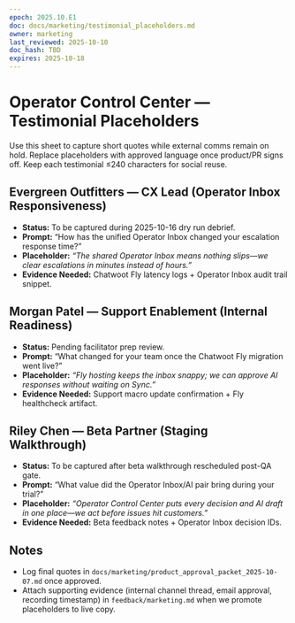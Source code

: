 ```yaml
---
epoch: 2025.10.E1
doc: docs/marketing/testimonial_placeholders.md
owner: marketing
last_reviewed: 2025-10-10
doc_hash: TBD
expires: 2025-10-18
---
```

# Operator Control Center — Testimonial Placeholders

Use this sheet to capture short quotes while external comms remain on hold. Replace placeholders with approved language once product/PR signs off. Keep each testimonial ≤240 characters for social reuse.

## Evergreen Outfitters — CX Lead (Operator Inbox Responsiveness)
- **Status:** To be captured during 2025-10-16 dry run debrief.
- **Prompt:** “How has the unified Operator Inbox changed your escalation response time?”
- **Placeholder:** _“The shared Operator Inbox means nothing slips—we clear escalations in minutes instead of hours.”_
- **Evidence Needed:** Chatwoot Fly latency logs + Operator Inbox audit trail snippet.

## Morgan Patel — Support Enablement (Internal Readiness)
- **Status:** Pending facilitator prep review.
- **Prompt:** “What changed for your team once the Chatwoot Fly migration went live?”
- **Placeholder:** _“Fly hosting keeps the inbox snappy; we can approve AI responses without waiting on Sync.”_
- **Evidence Needed:** Support macro update confirmation + Fly healthcheck artifact.

## Riley Chen — Beta Partner (Staging Walkthrough)
- **Status:** To be captured after beta walkthrough rescheduled post-QA gate.
- **Prompt:** “What value did the Operator Inbox/AI pair bring during your trial?”
- **Placeholder:** _“Operator Control Center puts every decision and AI draft in one place—we act before issues hit customers.”_
- **Evidence Needed:** Beta feedback notes + Operator Inbox decision IDs.

## Notes
- Log final quotes in `docs/marketing/product_approval_packet_2025-10-07.md` once approved.
- Attach supporting evidence (internal channel thread, email approval, recording timestamp) in `feedback/marketing.md` when we promote placeholders to live copy.
